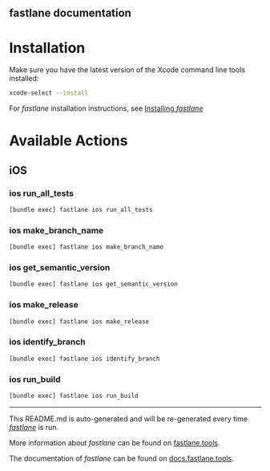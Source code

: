 fastlane documentation
----

# Installation

Make sure you have the latest version of the Xcode command line tools installed:

```sh
xcode-select --install
```

For _fastlane_ installation instructions, see [Installing _fastlane_](https://docs.fastlane.tools/#installing-fastlane)

# Available Actions

## iOS

### ios run_all_tests

```sh
[bundle exec] fastlane ios run_all_tests
```



### ios make_branch_name

```sh
[bundle exec] fastlane ios make_branch_name
```



### ios get_semantic_version

```sh
[bundle exec] fastlane ios get_semantic_version
```



### ios make_release

```sh
[bundle exec] fastlane ios make_release
```



### ios identify_branch

```sh
[bundle exec] fastlane ios identify_branch
```



### ios run_build

```sh
[bundle exec] fastlane ios run_build
```



----

This README.md is auto-generated and will be re-generated every time [_fastlane_](https://fastlane.tools) is run.

More information about _fastlane_ can be found on [fastlane.tools](https://fastlane.tools).

The documentation of _fastlane_ can be found on [docs.fastlane.tools](https://docs.fastlane.tools).

